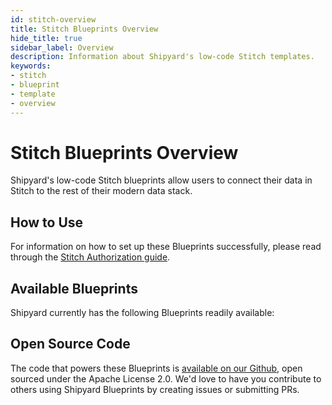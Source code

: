 ```yaml
---
id: stitch-overview
title: Stitch Blueprints Overview
hide_title: true
sidebar_label: Overview
description: Information about Shipyard's low-code Stitch templates.
keywords:
- stitch
- blueprint
- template
- overview
---
```


# Stitch Blueprints Overview

Shipyard's low-code Stitch blueprints allow users to connect their data in Stitch to the rest of their modern data stack.

## How to Use
For information on how to set up these Blueprints successfully, please read through the [Stitch Authorization guide](stitch-authorization.md).

## Available Blueprints
Shipyard currently has the following Blueprints readily available: 

## Open Source Code
The code that powers these Blueprints is [available on our Github](https://www.stitchdata.com/docs/developers), open sourced under the Apache License 2.0. We'd love to have you contribute to others using Shipyard Blueprints by creating issues or submitting PRs.
